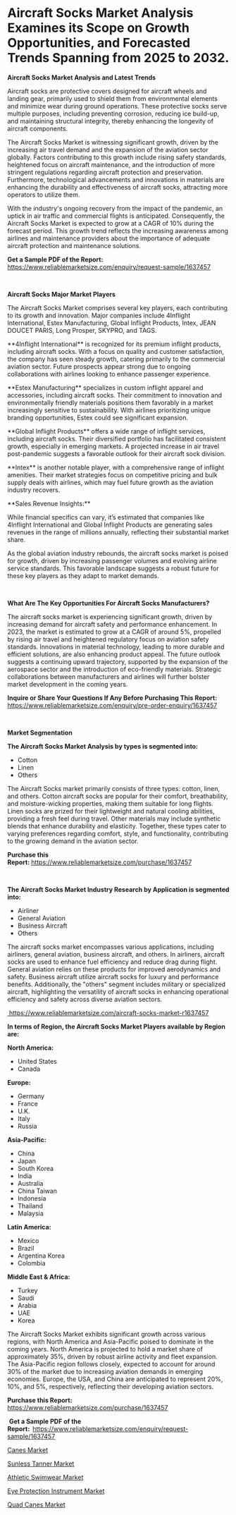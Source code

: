 <p><h1>Aircraft Socks Market Analysis Examines its Scope on Growth Opportunities, and Forecasted Trends Spanning from 2025 to 2032.</h1></p><p><strong>Aircraft Socks Market Analysis and Latest Trends</strong></p>
<p><p>Aircraft socks are protective covers designed for aircraft wheels and landing gear, primarily used to shield them from environmental elements and minimize wear during ground operations. These protective socks serve multiple purposes, including preventing corrosion, reducing ice build-up, and maintaining structural integrity, thereby enhancing the longevity of aircraft components.</p><p>The Aircraft Socks Market is witnessing significant growth, driven by the increasing air travel demand and the expansion of the aviation sector globally. Factors contributing to this growth include rising safety standards, heightened focus on aircraft maintenance, and the introduction of more stringent regulations regarding aircraft protection and preservation. Furthermore, technological advancements and innovations in materials are enhancing the durability and effectiveness of aircraft socks, attracting more operators to utilize them.</p><p>With the industry's ongoing recovery from the impact of the pandemic, an uptick in air traffic and commercial flights is anticipated. Consequently, the Aircraft Socks Market is expected to grow at a CAGR of 10% during the forecast period. This growth trend reflects the increasing awareness among airlines and maintenance providers about the importance of adequate aircraft protection and maintenance solutions.</p></p>
<p><strong>Get a Sample PDF of the Report:&nbsp;</strong> <a href="https://www.reliablemarketsize.com/enquiry/request-sample/1637457?utm_campaign=2008&utm_medium=2&utm_source=Github&utm_content=ia&utm_term=04042025&utm_id=aircraft-socks">https://www.reliablemarketsize.com/enquiry/request-sample/1637457</a></p>
<p>&nbsp;</p>
<p><strong>Aircraft Socks Major Market Players</strong></p>
<p><p>The Aircraft Socks Market comprises several key players, each contributing to its growth and innovation. Major companies include 4Inflight International, Estex Manufacturing, Global Inflight Products, Intex, JEAN DOUCET PARIS, Long Prosper, SKYPRO, and TAGS.</p><p>**4Inflight International** is recognized for its premium inflight products, including aircraft socks. With a focus on quality and customer satisfaction, the company has seen steady growth, catering primarily to the commercial aviation sector. Future prospects appear strong due to ongoing collaborations with airlines looking to enhance passenger experience.</p><p>**Estex Manufacturing** specializes in custom inflight apparel and accessories, including aircraft socks. Their commitment to innovation and environmentally friendly materials positions them favorably in a market increasingly sensitive to sustainability. With airlines prioritizing unique branding opportunities, Estex could see significant expansion.</p><p>**Global Inflight Products** offers a wide range of inflight services, including aircraft socks. Their diversified portfolio has facilitated consistent growth, especially in emerging markets. A projected increase in air travel post-pandemic suggests a favorable outlook for their aircraft sock division.</p><p>**Intex** is another notable player, with a comprehensive range of inflight amenities. Their market strategies focus on competitive pricing and bulk supply deals with airlines, which may fuel future growth as the aviation industry recovers.</p><p>**Sales Revenue Insights:**</p><p>While financial specifics can vary, it’s estimated that companies like 4Inflight International and Global Inflight Products are generating sales revenues in the range of millions annually, reflecting their substantial market share.</p><p>As the global aviation industry rebounds, the aircraft socks market is poised for growth, driven by increasing passenger volumes and evolving airline service standards. This favorable landscape suggests a robust future for these key players as they adapt to market demands.</p></p>
<p>&nbsp;</p>
<p><strong>What Are The Key Opportunities For Aircraft Socks Manufacturers?</strong></p>
<p><p>The aircraft socks market is experiencing significant growth, driven by increasing demand for aircraft safety and performance enhancement. In 2023, the market is estimated to grow at a CAGR of around 5%, propelled by rising air travel and heightened regulatory focus on aviation safety standards. Innovations in material technology, leading to more durable and efficient solutions, are also enhancing product appeal. The future outlook suggests a continuing upward trajectory, supported by the expansion of the aerospace sector and the introduction of eco-friendly materials. Strategic collaborations between manufacturers and airlines will further bolster market development in the coming years.</p></p>
<p><strong>Inquire or Share Your Questions If Any Before Purchasing This Report:</strong> <a href="https://www.reliablemarketsize.com/enquiry/pre-order-enquiry/1637457?utm_campaign=2008&utm_medium=2&utm_source=Github&utm_content=ia&utm_term=04042025&utm_id=aircraft-socks">https://www.reliablemarketsize.com/enquiry/pre-order-enquiry/1637457</a></p>
<p>&nbsp;</p>
<p><strong>Market Segmentation</strong></p>
<p><strong>The Aircraft Socks Market Analysis by types is segmented into:</strong></p>
<p><ul><li>Cotton</li><li>Linen</li><li>Others</li></ul></p>
<p><p>The Aircraft Socks market primarily consists of three types: cotton, linen, and others. Cotton aircraft socks are popular for their comfort, breathability, and moisture-wicking properties, making them suitable for long flights. Linen socks are prized for their lightweight and natural cooling abilities, providing a fresh feel during travel. Other materials may include synthetic blends that enhance durability and elasticity. Together, these types cater to varying preferences regarding comfort, style, and functionality, contributing to the growing demand in the aviation sector.</p></p>
<p><strong>Purchase this Report:&nbsp;</strong><a href="https://www.reliablemarketsize.com/purchase/1637457?utm_campaign=2008&utm_medium=2&utm_source=Github&utm_content=ia&utm_term=04042025&utm_id=aircraft-socks">https://www.reliablemarketsize.com/purchase/1637457</a></p>
<p>&nbsp;</p>
<p><strong>The Aircraft Socks Market Industry Research by Application is segmented into:</strong></p>
<p><ul><li>Airliner</li><li>General Aviation</li><li>Business Aircraft</li><li>Others</li></ul></p>
<p><p>The aircraft socks market encompasses various applications, including airliners, general aviation, business aircraft, and others. In airliners, aircraft socks are used to enhance fuel efficiency and reduce drag during flight. General aviation relies on these products for improved aerodynamics and safety. Business aircraft utilize aircraft socks for luxury and performance benefits. Additionally, the "others" segment includes military or specialized aircraft, highlighting the versatility of aircraft socks in enhancing operational efficiency and safety across diverse aviation sectors.</p></p>
<p><a href="https://www.reliablemarketsize.com/aircraft-socks-market-r1637457?utm_campaign=2008&utm_medium=2&utm_source=Github&utm_content=ia&utm_term=04042025&utm_id=aircraft-socks">&nbsp;https://www.reliablemarketsize.com/aircraft-socks-market-r1637457</a></p>
<p><strong>In terms of Region, the Aircraft Socks Market Players available by Region are:</strong></p>
<p>
    <p> <strong> North America: </strong>
        <ul>
            <li>United States</li>
            <li>Canada</li>
        </ul>
        </p> 
    <p> <strong> Europe: </strong>
        <ul>
            <li>Germany</li>
            <li>France</li>
            <li>U.K.</li>
            <li>Italy</li>
            <li>Russia</li>
        </ul>
        </p> 
    <p> <strong> Asia-Pacific: </strong>
        <ul>
            <li>China</li>
            <li>Japan</li>
            <li>South Korea</li>
            <li>India</li>
            <li>Australia</li>
            <li>China Taiwan</li>
            <li>Indonesia</li>
            <li>Thailand</li>
            <li>Malaysia</li>
        </ul>
        </p> 
    <p> <strong> Latin America: </strong>
        <ul>
            <li>Mexico</li>
            <li>Brazil</li>
            <li>Argentina Korea</li>
            <li>Colombia</li>
        </ul>
        </p> 
    <p> <strong> Middle East & Africa: </strong>
        <ul>
            <li>Turkey</li>
            <li>Saudi</li>
            <li>Arabia</li>
            <li>UAE</li>
            <li>Korea</li>
        </ul>
    </p>
    </p>
<p><p>The Aircraft Socks Market exhibits significant growth across various regions, with North America and Asia-Pacific poised to dominate in the coming years. North America is projected to hold a market share of approximately 35%, driven by robust airline activity and fleet expansion. The Asia-Pacific region follows closely, expected to account for around 30% of the market due to increasing aviation demands in emerging economies. Europe, the USA, and China are anticipated to represent 20%, 10%, and 5%, respectively, reflecting their developing aviation sectors.</p></p>
<p><strong>Purchase this Report: </strong><a href="https://www.reliablemarketsize.com/purchase/1637457?utm_campaign=2008&utm_medium=2&utm_source=Github&utm_content=ia&utm_term=04042025&utm_id=aircraft-socks">https://www.reliablemarketsize.com/purchase/1637457</a></p>
<p>&nbsp;<strong>Get a Sample PDF of the Report:&nbsp;&nbsp;</strong><a href="https://www.reliablemarketsize.com/enquiry/request-sample/1637457?utm_campaign=2008&utm_medium=2&utm_source=Github&utm_content=ia&utm_term=04042025&utm_id=aircraft-socks">https://www.reliablemarketsize.com/enquiry/request-sample/1637457</a></p>
<p><strong></strong></p>
<p><p><a href="https://github.com/colloerrinbp/Market-Research-Report-List-1/blob/main/canes-market.md?utm_campaign=2008&utm_medium=2&utm_source=Github&utm_content=ia&utm_term=04042025&utm_id=aircraft-socks">Canes Market</a></p><p><a href="https://github.com/leptouwrites/Market-Research-Report-List-1/blob/main/sunless-tanner-market.md?utm_campaign=2008&utm_medium=2&utm_source=Github&utm_content=ia&utm_term=04042025&utm_id=aircraft-socks">Sunless Tanner Market</a></p><p><a href="https://github.com/etapaqanee/Market-Research-Report-List-1/blob/main/athletic-swimwear-market.md?utm_campaign=2008&utm_medium=2&utm_source=Github&utm_content=ia&utm_term=04042025&utm_id=aircraft-socks">Athletic Swimwear Market</a></p><p><a href="https://github.com/sphaabrose/Market-Research-Report-List-1/blob/main/eye-protection-instrument-market.md?utm_campaign=2008&utm_medium=2&utm_source=Github&utm_content=ia&utm_term=04042025&utm_id=aircraft-socks">Eye Protection Instrument Market</a></p><p><a href="https://github.com/bhatttutty2p/Market-Research-Report-List-1/blob/main/quad-canes-market.md?utm_campaign=2008&utm_medium=2&utm_source=Github&utm_content=ia&utm_term=04042025&utm_id=aircraft-socks">Quad Canes Market</a></p></p>